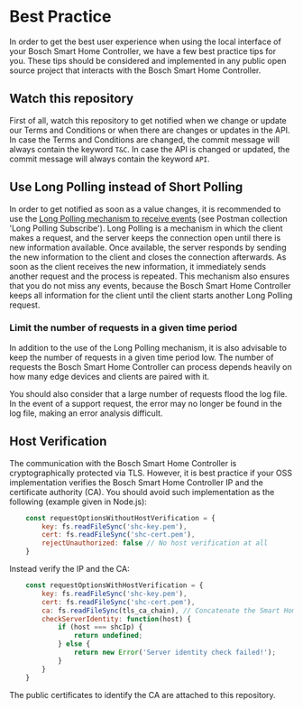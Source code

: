 # Best Practice
In order to get the best user experience when using the local interface of your Bosch Smart Home Controller, we have a few best practice tips for you. These tips should be considered and implemented in any public open source project that interacts with the Bosch Smart Home Controller.

## Watch this repository
First of all, watch this repository to get notified when we change or update our Terms and Conditions or when there are changes or updates in the API. In case the Terms and Conditions are changed, the commit message will always contain the keyword `T&C`. In case the API is changed or updated, the commit message will always contain the keyword `API`.

## Use Long Polling instead of Short Polling
In order to get notified as soon as a value changes, it is recommended to use the [Long Polling mechanism to receive events](https://github.com/BoschSmartHome/bosch-shc-api-docs/tree/master/postman#get-events-from-the-bosch-smart-home-controller-long-polling) (see Postman collection 'Long Polling Subscribe'). Long Polling is a mechanism in which the client makes a request, and the server keeps the connection open until there is new information available. Once available, the server responds by sending the new information to the client and closes the connection afterwards. As soon as the client receives the new information, it immediately sends another request and the process is repeated. This mechanism also ensures that you do not miss any events, because the Bosch Smart Home Controller keeps all information for the client until the client starts another Long Polling request.

### Limit the number of requests in a given time period
In addition to the use of the Long Polling mechanism, it is also advisable to keep the number of requests in a given time period low. The number of requests the Bosch Smart Home Controller can process depends heavily on how many edge devices and clients are paired with it. 

You should also consider that a large number of requests flood the log file. In the event of a support request, the error may no longer be found in the log file, making an error analysis difficult.

## Host Verification
The communication with the Bosch Smart Home Controller is cryptographically protected via TLS. However, it is best practice if your OSS implementation verifies the Bosch Smart Home Controller IP and the certificate authority (CA). You should avoid such implementation as the following (example given in Node.js):
```javascript
    const requestOptionsWithoutHostVerification = {
        key: fs.readFileSync('shc-key.pem'),
        cert: fs.readFileSync('shc-cert.pem'),
        rejectUnauthorized: false // No host verification at all
    }
```
Instead verify the IP and the CA:
```javascript
    const requestOptionsWithHostVerification = {
        key: fs.readFileSync('shc-key.pem'),
        cert: fs.readFileSync('shc-cert.pem'),
        ca: fs.readFileSync(tls_ca_chain), // Concatenate the Smart Home Controller Productive Root CA with the Smart Home Controller Issuing CA into one file
        checkServerIdentity: function(host) {
            if (host === shcIp) {
                return undefined;
            } else {
                return new Error('Server identity check failed!');
            }
        }
    }
```
The public certificates to identify the CA are attached to this repository.
